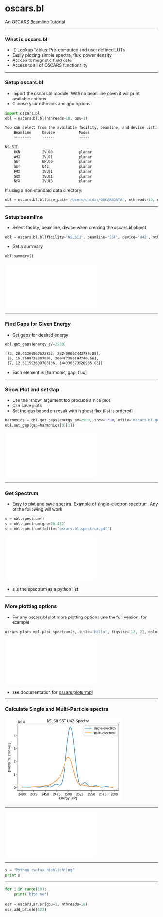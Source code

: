 # oscars.bl

An OSCARS Beamline Tutorial

---

### What is oscars.bl

- ID Lookup Tables: Pre-computed and user defined LUTs
- Easily plotting simple spectra, flux, power density
- Access to magnetic field data
- Access to all of OSCARS functionality

---

### Setup oscars.bl
- Import the oscars.bl module.  With no beamline given it will print available options
- Choose your nthreads and gpu options

```python
import oscars.bl
obl = oscars.bl.bl(nthreads=10, gpu=1)
```


```
You can select from the available facility, beamline, and device list:
    Beamline     Device           Modes
    --------     ------           -----

NSLSII
    HXN          IVU20            planar
    AMX          IVU21            planar
    SST          EPU60            planar
    SST          U42              planar
    FMX          IVU21            planar
    SRX          IVU21            planar
    NYX          IVU18            planar
```
If using a non-standard data directory:
```python
obl = oscars.bl.bl(base_path='/Users/dhidas/OSCARSDATA', nthreads=10, gpu=1)
```
---

### Setup beamline
- Select facility, beamline, device when creating the oscars.bl object

```python
obl = oscars.bl.bl(facility='NSLSII', beamline='SST', device='U42', nthreads=10, gpu=1)
```
- Get a summary
```python
obl.summary()
```

![Summary](assets/image/oscars.bl.summary.pdf)

---

### Find Gaps for Given Energy
- Get gaps for desired energy

```python
obl.get_gaps(energy_eV=2500)
```

```
[[3, 20.41260062528832, 232409062443786.88],
 [5, 15.3509438307999, 200487396194740.56],
 [7, 12.511593639705136, 144330373520935.03]]
```
- Each element is [harmonic, gap, flux]

---

### Show Plot and set Gap
- Use the 'show' argument too produce a nice plot
- Can save plots
- Set the gap based on result with highest flux (list is ordered)

```python
harmonics = obl.get_gaps(energy_eV=2500, show=True, ofile='oscars.bl.get_gaps.pdf')
obl.set_gap(gap=harmonics[0][1])
```

![](assets/image/oscars.bl.get_gaps.pdf)

---

### Get Spectrum
- Easy to plot and save spectra.  Example of single-electron spectrum.  Any of the following will work
```python
s = obl.spectrum()
s = obl.spectrum(gap=20.412)
s = obl.spectrum(fofile='oscars.bl.spectrum.pdf')
```

![](assets/image/oscars.bl.spectrum.pdf)

- s is the spectrum as a python list

---

### More plotting options
- For any oscars.bl plot more plotting options use the full version, for example

```python
oscars.plots_mpl.plot_spectrum(s, title='Hello', figsize=[12, 2], color='r', ylabel='Intensity [a.u.]')
```

![](assets/image/oscars.bl.spectrum_more.pdf)

- see documentation for [oscars.plots_mpl](https://oscars.bnl.gov/doc/latest/Modules.html#oscars-plots-mpl)

---

### Calculate Single and Multi-Particle spectra

![spectra](assets/image/oscars.bl.spectra.png)















---

![Flux Explained](assets/image/Test_EPU60_400eV.pdf)

---


```python
s = "Python syntax highlighting"
print s
```


---

```python
for i in range(10):
    print('bite me')

osr = oscars.sr.sr(gpu=1, nthreads=10)
osr.add_bfield(123)
```
